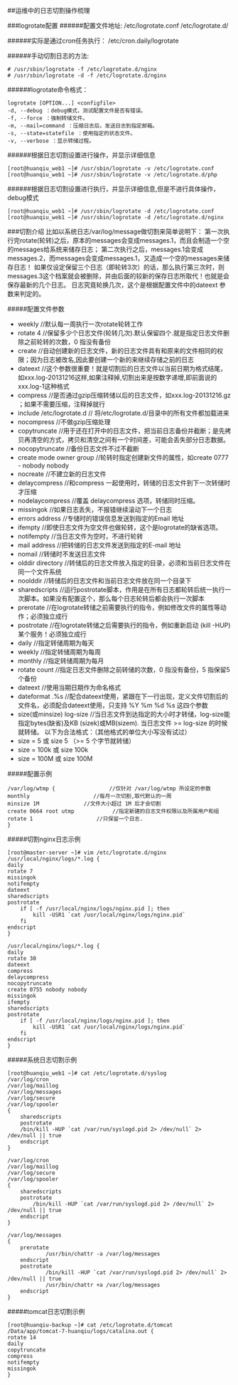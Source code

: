 ##运维中的日志切割操作梳理


###logrotate配置
######配置文件地址:
/etc/logrotate.conf
/etc/logrotate.d/

######实际是通过cron任务执行：
/etc/cron.daily/logrotate

######手动切割日志的方法:
```
# /usr/sbin/logrotate -f /etc/logrotate.d/nginx
# /usr/sbin/logrotate -d -f /etc/logrotate.d/nginx
```


######logrotate命令格式：
```
logrotate [OPTION...] <configfile>
-d, --debug ：debug模式，测试配置文件是否有错误。
-f, --force ：强制转储文件。
-m, --mail=command ：压缩日志后，发送日志到指定邮箱。
-s, --state=statefile ：使用指定的状态文件。
-v, --verbose ：显示转储过程。
```

######根据日志切割设置进行操作，并显示详细信息
```
[root@huanqiu_web1 ~]# /usr/sbin/logrotate -v /etc/logrotate.conf 
[root@huanqiu_web1 ~]# /usr/sbin/logrotate -v /etc/logrotate.d/php
```

######根据日志切割设置进行执行，并显示详细信息,但是不进行具体操作，debug模式
```
[root@huanqiu_web1 ~]# /usr/sbin/logrotate -d /etc/logrotate.conf 
[root@huanqiu_web1 ~]# /usr/sbin/logrotate -d /etc/logrotate.d/nginx
```

###切割介绍
比如以系统日志/var/log/message做切割来简单说明下：
第一次执行完rotate(轮转)之后，原本的messages会变成messages.1，而且会制造一个空的messages给系统来储存日志；
第二次执行之后，messages.1会变成messages.2，而messages会变成messages.1，又造成一个空的messages来储存日志！
如果仅设定保留三个日志（即轮转3次）的话，那么执行第三次时，则 messages.3这个档案就会被删除，并由后面的较新的保存日志所取代！也就是会保存最新的几个日志。
日志究竟轮换几次，这个是根据配置文件中的dateext 参数来判定的。

#####配置文件参数
- weekly          //默认每一周执行一次rotate轮转工作
- rotate 4       //保留多少个日志文件(轮转几次).默认保留四个.就是指定日志文件删除之前轮转的次数，0 指没有备份
- create         //自动创建新的日志文件，新的日志文件具有和原来的文件相同的权限；因为日志被改名,因此要创建一个新的来继续存储之前的日志
- dateext       //这个参数很重要！就是切割后的日志文件以当前日期为格式结尾，如xxx.log-20131216这样,如果注释掉,切割出来是按数字递增,即前面说的 xxx.log-1这种格式
- compress      //是否通过gzip压缩转储以后的日志文件，如xxx.log-20131216.gz ；如果不需要压缩，注释掉就行
- include /etc/logrotate.d // 将/etc/logrotate.d/目录中的所有文件都加载进来
- nocompress    //不做gzip压缩处理
- copytruncate   //用于还在打开中的日志文件，把当前日志备份并截断；是先拷贝再清空的方式，拷贝和清空之间有一个时间差，可能会丢失部分日志数据。
- nocopytruncate     //备份日志文件不过不截断
- create mode owner group    //轮转时指定创建新文件的属性，如create 0777 - nobody nobody
- nocreate   //不建立新的日志文件
- delaycompress   //和compress 一起使用时，转储的日志文件到下一次转储时才压缩
- nodelaycompress    //覆盖 delaycompress 选项，转储同时压缩。
- missingok           //如果日志丢失，不报错继续滚动下一个日志
- errors address      //专储时的错误信息发送到指定的Email 地址
- ifempty     //即使日志文件为空文件也做轮转，这个是logrotate的缺省选项。
- notifempty              //当日志文件为空时，不进行轮转
- mail address       //把转储的日志文件发送到指定的E-mail 地址
- nomail             //转储时不发送日志文件
- olddir directory    //转储后的日志文件放入指定的目录，必须和当前日志文件在同一个文件系统
- noolddir        //转储后的日志文件和当前日志文件放在同一个目录下
- sharedscripts   //运行postrotate脚本，作用是在所有日志都轮转后统一执行一次脚本。如果没有配置这个，那么每个日志轮转后都会执行一次脚本
- prerotate       //在logrotate转储之前需要执行的指令，例如修改文件的属性等动作；必须独立成行
- postrotate     //在logrotate转储之后需要执行的指令，例如重新启动 (kill -HUP) 某个服务！必须独立成行
- daily         //指定转储周期为每天
- weekly        //指定转储周期为每周
- monthly       //指定转储周期为每月
- rotate count   //指定日志文件删除之前转储的次数，0 指没有备份，5 指保留5 个备份
- dateext            //使用当期日期作为命名格式
- dateformat .%s     //配合dateext使用，紧跟在下一行出现，定义文件切割后的文件名，必须配合dateext使用，只支持 %Y %m %d %s 这四个参数
- size(或minsize) log-size   //当日志文件到达指定的大小时才转储，log-size能指定bytes(缺省)及KB (sizek)或MB(sizem).
当日志文件 >= log-size 的时候就转储。 以下为合法格式：（其他格式的单位大小写没有试过）
- size = 5 或 size 5 （>= 5 个字节就转储）
- size = 100k 或 size 100k
- size = 100M 或 size 100M


#####配置示例
```
/var/log/wtmp {                 //仅针对 /var/log/wtmp 所设定的参数
monthly                    //每月一次切割,取代默认的一周
minsize 1M              //文件大小超过 1M 后才会切割
create 0664 root utmp            //指定新建的日志文件权限以及所属用户和组
rotate 1                    //只保留一个日志.
}
```

#####切割nginx日志示例
```
[root@master-server ~]# vim /etc/logrotate.d/nginx
/usr/local/nginx/logs/*.log {
daily
rotate 7
missingok
notifempty
dateext
sharedscripts
postrotate
    if [ -f /usr/local/nginx/logs/nginx.pid ]; then
        kill -USR1 `cat /usr/local/nginx/logs/nginx.pid`
    fi
endscript
}
```

```
/usr/local/nginx/logs/*.log {
daily
rotate 30
dateext
compress
delaycompress
nocopytruncate
create 0755 nobody nobody
missingok
ifempty
sharedscripts
postrotate
    if [ -f /usr/local/nginx/logs/nginx.pid ]; then
        kill -USR1 `cat /usr/local/nginx/logs/nginx.pid`
    fi
endscript
}
```

#####系统日志切割示例
```
[root@huanqiu_web1 ~]# cat /etc/logrotate.d/syslog
/var/log/cron
/var/log/maillog
/var/log/messages
/var/log/secure
/var/log/spooler
{
    sharedscripts
    postrotate
    /bin/kill -HUP `cat /var/run/syslogd.pid 2> /dev/null` 2> /dev/null || true
    endscript
}
```

```
/var/log/cron
/var/log/maillog
/var/log/secure
/var/log/spooler
{
    sharedscripts
    postrotate
        /bin/kill -HUP `cat /var/run/syslogd.pid 2> /dev/null` 2> /dev/null || true
    endscript
}

/var/log/messages
{
    prerotate
            /usr/bin/chattr -a /var/log/messages
    endscript
    postrotate
            /bin/kill -HUP `cat /var/run/syslogd.pid 2> /dev/null` 2> /dev/null || true
            /usr/bin/chattr +a /var/log/messages
    endscript
}
```

#####tomcat日志切割示例
```
[root@huanqiu-backup ~]# cat /etc/logrotate.d/tomcat
/Data/app/tomcat-7-huanqiu/logs/catalina.out {
rotate 14
daily
copytruncate
compress
notifempty
missingok
}
```
